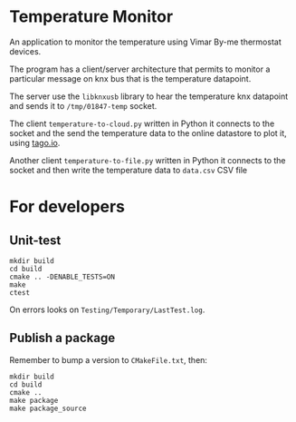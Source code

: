 # Temperature Monitor

An application to monitor the temperature using Vimar By-me thermostat
devices.

The program has a client/server architecture that permits to monitor 
a particular message on knx bus that is the temperature datapoint.         

The server use the `libknxusb` library to hear the temperature knx 
datapoint and sends it to `/tmp/01847-temp` socket.

The client `temperature-to-cloud.py` written in Python it connects 
to the socket and the send the temperature data to the online 
datastore to plot it, using [tago.io](tago.io).

Another client `temperature-to-file.py` written in Python it connects
to the socket and then write the temperature data to `data.csv` CSV file

# For developers

## Unit-test
```
mkdir build
cd build
cmake .. -DENABLE_TESTS=ON
make
ctest
```
On errors looks on `Testing/Temporary/LastTest.log`.

## Publish a package
Remember to bump a version to `CMakeFile.txt`, then:
```
mkdir build
cd build
cmake ..
make package
make package_source
```